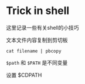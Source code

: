 # Trick in shell

这里记录一些有关shell的小技巧



文本文件内容复制到剪切板

```shell
cat filename | pbcopy
```



`$path` 和 `$PATH` 是不同变量



设置 $CDPATH